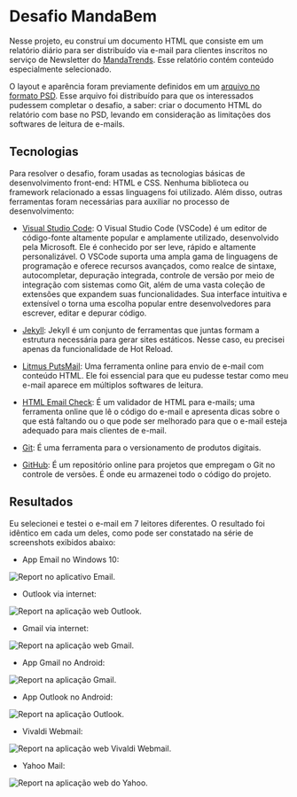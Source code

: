 # Desafio MandaBem

Nesse projeto, eu construí um documento HTML que consiste em um relatório diário para ser distribuído via e-mail para clientes inscritos no serviço de Newsletter do [MandaTrends](https://www.mandatrends.com.br/). Esse relatório contém conteúdo especialmente selecionado.

O layout e aparência foram previamente definidos em um [arquivo no formato PSD](https://github.com/Quas1Dev/mandabem-challenge/blob/main/_docs/arquivos-desafio/06_MANDA_TRENDS.psd). Esse arquivo foi distribuído para que os interessados pudessem completar o desafio, a saber: criar o documento HTML do relatório com base no PSD, levando em consideração as limitações dos softwares de leitura de e-mails.

## Tecnologias
Para resolver o desafio, foram usadas as tecnologias básicas de desenvolvimento front-end: HTML e CSS. Nenhuma biblioteca ou framework relacionado a essas linguagens foi utilizado. Além disso, outras ferramentas foram necessárias para auxiliar no processo de desenvolvimento:

- [Visual Studio Code](https://code.visualstudio.com/): O Visual Studio Code (VSCode) é um editor de código-fonte altamente popular e amplamente utilizado, desenvolvido pela Microsoft. Ele é conhecido por ser leve, rápido e altamente personalizável. O VSCode suporta uma ampla gama de linguagens de programação e oferece recursos avançados, como realce de sintaxe, autocompletar, depuração integrada, controle de versão por meio de integração com sistemas como Git, além de uma vasta coleção de extensões que expandem suas funcionalidades. Sua interface intuitiva e extensível o torna uma escolha popular entre desenvolvedores para escrever, editar e depurar código.

- [Jekyll](https://jekyllrb.com/): Jekyll é um conjunto de ferramentas que juntas formam a estrutura necessária para gerar sites estáticos. Nesse caso, eu precisei apenas da funcionalidade de Hot Reload.

- [Litmus PutsMail](https://putsmail.com/): Uma ferramenta online para envio de e-mail com conteúdo HTML. Ele foi essencial para que eu pudesse testar como meu e-mail aparece em múltiplos softwares de leitura.

- [HTML Email Check](https://www.htmlemailcheck.com/): É um validador de HTML para e-mails; uma ferramenta online que lê o código do e-mail e apresenta dicas sobre o que está faltando ou o que pode ser melhorado para que o e-mail esteja adequado para mais clientes de e-mail.

- [Git](https://git-scm.com/): É uma ferramenta para o versionamento de produtos digitais. 

- [GitHub](https://github.com/): É um repositório online para projetos que empregam o Git no controle de versões. É onde eu armazenei todo o código do projeto.

## Resultados
Eu selecionei e testei o e-mail em 7 leitores diferentes. O resultado foi idêntico em cada um deles, como pode ser constatado na série de screenshots exibidos abaixo:

- App Email no Windows 10:

![Report no aplicativo Email.](https://github.com/Quas1Dev/mandabem-challange/blob/main/_docs/email-por-cliente/email-windows.png?raw=true)

- Outlook via internet:

![Report na aplicação web Outlook.](https://github.com/Quas1Dev/mandabem-challange/blob/main/_docs/email-por-cliente/outlook-web.png?raw=true)

- Gmail via internet:

![Report na aplicação web Gmail.](https://github.com/Quas1Dev/mandabem-challange/blob/main/_docs/email-por-cliente/gmail-web.png?raw=true)

- App Gmail no Android:

![Report na aplicação Gmail.](https://github.com/Quas1Dev/mandabem-challange/blob/main/_docs/email-por-cliente/gmail-app-android.jpg?raw=true)

- App Outlook no Android:

![Report na aplicação Outlook.](https://github.com/Quas1Dev/mandabem-challange/blob/main/_docs/email-por-cliente/outlook-app-android.jpg?raw=true)

- Vivaldi Webmail:

![Report na aplicação web Vivaldi Webmail.](https://github.com/Quas1Dev/mandabem-challange/blob/main/_docs/email-por-cliente/vivald-webmail-web.png?raw=true)

- Yahoo Mail:

![Report na aplicação web do Yahoo.](https://github.com/Quas1Dev/mandabem-challange/blob/main/_docs/email-por-cliente/yahoo-web.png?raw=true)


